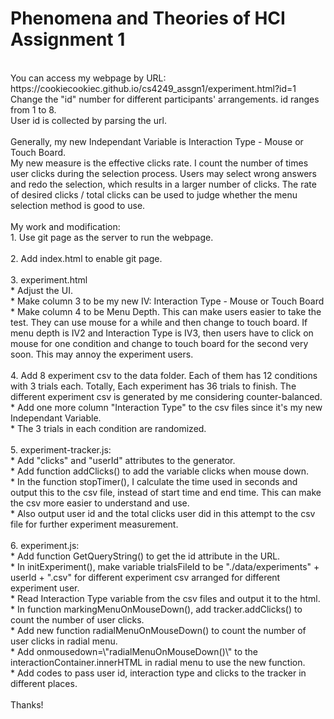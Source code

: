# Phenomena and Theories of HCI Assignment 1</br>
</br>
You can access my webpage by URL:</br>
https://cookiecookiec.github.io/cs4249_assgn1/experiment.html?id=1</br>
Change the "id" number for different participants' arrangements. id ranges from 1 to 8.</br>
User id is collected by parsing the url.</br>
</br>
Generally, my new Independant Variable is Interaction Type - Mouse or Touch Board.</br>
My new measure is the effective clicks rate. I count the number of times user clicks during the selection process. Users may select wrong answers and redo the selection, which results in a larger number of clicks. The rate of desired clicks / total clicks can be used to judge whether the menu selection method is good to use.</br>
</br>
My work and modification:</br>
1. Use git page as the server to run the webpage.</br>
</br>
2. Add index.html to enable git page.</br>
</br>
3. experiment.html</br>
 * Adjust the UI.</br>
 * Make column 3 to be my new IV: Interaction Type - Mouse or Touch Board</br>
 * Make column 4 to be Menu Depth. This can make users easier to take the test. They can use mouse for a while and then change to touch board. If menu depth is IV2 and Interaction Type is IV3, then users have to click on mouse for one condition and change to touch board for the second very soon. This may annoy the experiment users.</br>
    </br>
4. Add 8 experiment csv to the data folder. Each of them has 12 conditions with 3 trials each. Totally, Each experiment has 36 trials to finish. The different experiment csv is generated by me considering counter-balanced.</br>
 * Add one more column "Interaction Type" to the csv files since it's my new Independant Variable.</br>
 * The 3 trials in each condition are randomized.</br>
</br>
5. experiment-tracker.js:</br>
 * Add "clicks" and "userId" attributes to the generator.</br>
 * Add function addClicks() to add the variable clicks when mouse down.</br>
 * In the function stopTimer(), I calculate the time used in seconds and output this to the csv file, instead of start time and end time. This can make the csv more easier to understand and use.</br>
 * Also output user id and the total clicks user did in this attempt to the csv file for further experiment measurement.</br>
    </br>
6. experiment.js:</br>
 * Add function GetQueryString() to get the id attribute in the URL.</br>
 * In initExperiment(), make variable trialsFileId to be "./data/experiments" + userId + ".csv" for different experiment csv arranged for different experiment user.</br>
 * Read Interaction Type variable from the csv files and output it to the html.</br>
 * In function markingMenuOnMouseDown(), add tracker.addClicks() to count the number of user clicks.</br>
 * Add new function radialMenuOnMouseDown() to count the number of user clicks in radial menu.</br>
 * Add onmousedown=\"radialMenuOnMouseDown()\" to the interactionContainer.innerHTML in radial menu to use the new function.</br>
 * Add codes to pass user id, interaction type and clicks to the tracker in different places.</br>
    </br>
Thanks!</br>
